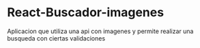 # React-Buscador-imagenes
Aplicacion que utiliza una api con imagenes y permite realizar una busqueda con ciertas validaciones
